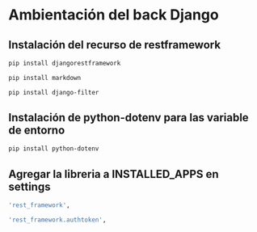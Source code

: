 # Ambientación del back Django

## Instalación del recurso de restframework
```bash
pip install djangorestframework
```
```bash
pip install markdown       
```
```bash
pip install django-filter
```

## Instalación de python-dotenv para las variable de entorno
```bash
pip install python-dotenv
```

## Agregar la libreria a INSTALLED_APPS en settings
```bash
'rest_framework',
```
```bash
'rest_framework.authtoken',
```